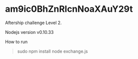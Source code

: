 # am9ic0BhZnRlcnNoaXAuY29t
Aftership challenge Level 2.

Nodejs version v0.10.33

How to run
  > sudo npm install
  > node exchange.js
